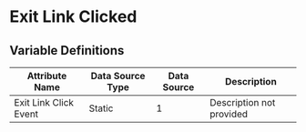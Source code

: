 # Exit Link Clicked

### 

## Variable Definitions

| Attribute Name|Data Source Type|Data Source|Description|
| --- | --- | --- | --- |
|Exit Link Click Event|Static|1|Description not provided|



